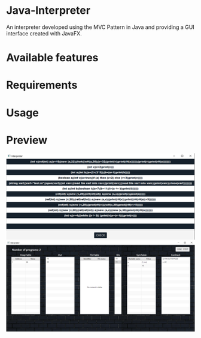 # Java-Interpreter
An interpreter developed using the MVC Pattern in Java and providing a GUI interface created with JavaFX.

# Available features

# Requirements

# Usage

# Preview

![](Preview/programP.png) ![](Preview/programE.png)
